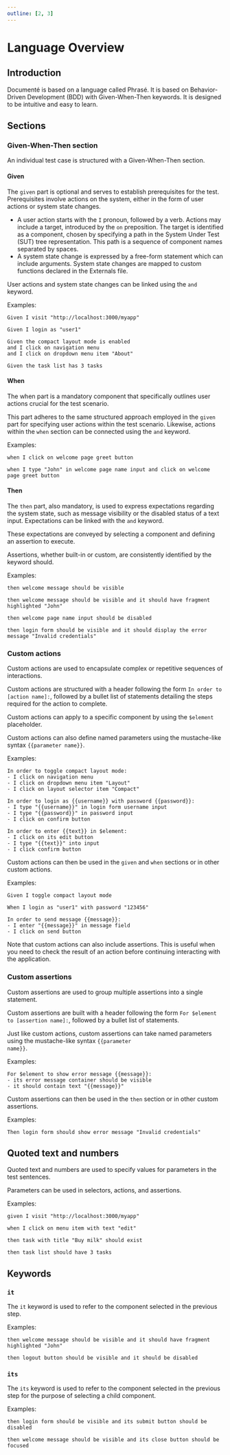 ```yaml
---
outline: [2, 3]
---
```


# Language Overview

## Introduction

Documenté is based on a language called Phrasé.
It is based on Behavior-Driven Development (BDD) with Given-When-Then keywords.
It is designed to be intuitive and easy to learn.

## Sections

### Given-When-Then section

An individual test case is structured with a Given-When-Then section.

#### Given

The `given` part is optional and serves to establish prerequisites for the test.
Prerequisites involve actions on the system, either in the form of user actions or system state changes.

- A user action starts with the `I` pronoun, followed by a verb. Actions may include a target, introduced by the `on` preposition.
The target is identified as a component, chosen by specifying a path in the System Under Test (SUT) tree representation. This path is a sequence of component names separated by spaces.
- A system state change is expressed by a free-form statement which can include arguments. System state changes are mapped to custom functions declared in the Externals file.

User actions and system state changes can be linked using the `and` keyword.

Examples:

```
Given I visit "http://localhost:3000/myapp"

Given I login as "user1"

Given the compact layout mode is enabled
and I click on navigation menu
and I click on dropdown menu item "About"

Given the task list has 3 tasks
```

#### When

The when part is a mandatory component that specifically outlines user actions crucial for the test scenario.

This part adheres to the same structured approach employed in the `given` part for specifying user actions within the test scenario.
Likewise, actions within the `when` section can be connected using the `and` keyword.

Examples:

```
when I click on welcome page greet button

when I type "John" in welcome page name input and click on welcome page greet button
```

#### Then

The `then` part, also mandatory, is used to express expectations regarding the system state, such as message visibility or the disabled status of a text input. Expectations can be linked with the `and` keyword.

These expectations are conveyed by selecting a component and defining an assertion to execute.

Assertions, whether built-in or custom, are consistently identified by the keyword should.

Examples:

```
then welcome message should be visible

then welcome message should be visible and it should have fragment highlighted "John"

then welcome page name input should be disabled

then login form should be visible and it should display the error message "Invalid credentials"
```

### Custom actions

Custom actions are used to encapsulate complex or repetitive sequences of interactions.

Custom actions are structured with a header following the form `In order to [action name]:`,
followed by a bullet list of statements detailing the steps required for the action to complete.

Custom actions can apply to a specific component by using the `$element` placeholder.

Custom actions can also define named parameters using the mustache-like syntax <code v-pre>{{parameter name}}</code>.

Examples:

```
In order to toggle compact layout mode:
- I click on navigation menu
- I click on dropdown menu item "Layout"
- I click on layout selector item "Compact"

In order to login as {{username}} with password {{password}}:
- I type "{{username}}" in login form username input
- I type "{{password}}" in password input
- I click on confirm button

In order to enter {{text}} in $element:
- I click on its edit button
- I type "{{text}}" into input
- I click confirm button
```

Custom actions can then be used in the `given` and `when` sections or in other custom actions.

Examples:

```
Given I toggle compact layout mode

When I login as "user1" with password "123456"

In order to send message {{message}}:
- I enter "{{message}}" in message field
- I click on send button
```

Note that custom actions can also include assertions. This is useful when you need to check the result of an action before continuing interacting with the application.

### Custom assertions

Custom assertions are used to group multiple assertions into a single statement.

Custom assertions are built with a header following the form `For $element to [assertion name]:`, followed by a bullet list of statements.

Just like custom actions, custom assertions can take named parameters using the mustache-like syntax <code v-pre>{{parameter name}}</code>.

Examples:

```
For $element to show error message {{message}}:
- its error message container should be visible
- it should contain text "{{message}}"
```

Custom assertions can then be used in the `then` section or in other custom assertions.

Examples:

```
Then login form should show error message "Invalid credentials"
```

## Quoted text and numbers

Quoted text and numbers are used to specify values for parameters in the test sentences.

Parameters can be used in selectors, actions, and assertions.

Examples:

```
given I visit "http://localhost:3000/myapp"

when I click on menu item with text "edit"

then task with title "Buy milk" should exist

then task list should have 3 tasks
```

## Keywords

### `it`

The `it` keyword is used to refer to the component selected in the previous step.

Examples:

```
then welcome message should be visible and it should have fragment highlighted "John"

then logout button should be visible and it should be disabled
```

### `its`

The `its` keyword is used to refer to the component selected in the previous step for the purpose of selecting a child component.

Examples:

```
then login form should be visible and its submit button should be disabled

then welcome message should be visible and its close button should be focused
```
